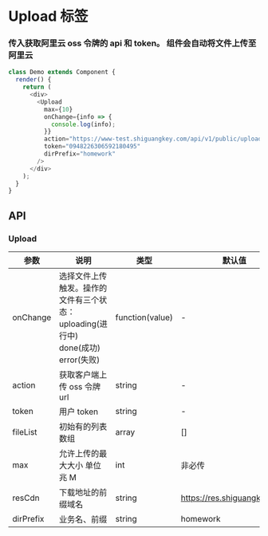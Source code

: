 # Upload 标签

### 传入获取阿里云 oss 令牌的 api 和 token。 组件会自动将文件上传至阿里云

<!--DemoStart-->

```js
class Demo extends Component {
  render() {
    return (
      <div>
        <Upload
          max={10}
          onChange={info => {
            console.log(info);
          }}
          action="https://www-test.shiguangkey.com/api/v1/public/upload/getUploadToken"
          token="0948226306592180495"
          dirPrefix="homework"
        />
      </div>
    );
  }
}
```

<!--End-->

## API

### Upload

| 参数      | 说明                                                                             | 类型            | 默认值                      |
| --------- | -------------------------------------------------------------------------------- | --------------- | --------------------------- |
| onChange  | 选择文件上传触发。操作的文件有三个状态：uploading(进行中) done(成功) error(失败) | function(value) | -                           |
| action    | 获取客户端上传 oss 令牌 url                                                      | string          | -                           |
| token     | 用户 token                                                                       | string          | -                           |
| fileList  | 初始有的列表数组                                                                 | array           | []                          |
| max       | 允许上传的最大大小 单位兆 M                                                      | int             | 非必传                      |
| resCdn    | 下载地址的前缀域名                                                               | string          | https://res.shiguangkey.com |
| dirPrefix | 业务名、前缀                                                                     | string          | homework                    |
